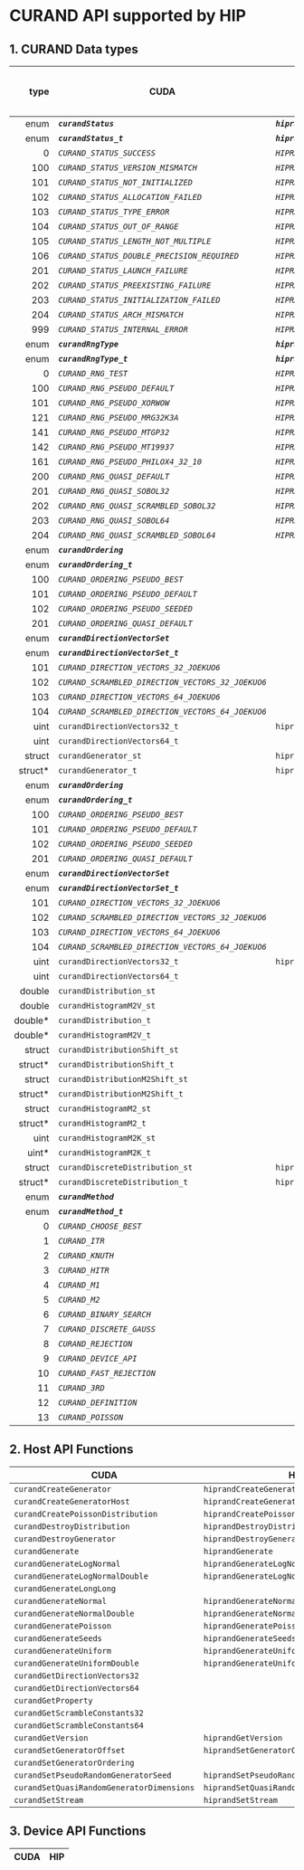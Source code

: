 # CURAND API supported by HIP

## **1. CURAND Data types**

| **type**     |   **CUDA**                                                    |   **HIP**                                                  | **HIP value** (if differs) |
|-------------:|---------------------------------------------------------------|------------------------------------------------------------|----------------------------|
| enum         |***`curandStatus`***                                           |***`hiprandStatus`***                                       |
| enum         |***`curandStatus_t`***                                         |***`hiprandStatus_t`***                                     |
|            0 |*`CURAND_STATUS_SUCCESS`*                                      |*`HIPRAND_STATUS_SUCCESS`*                                  |
|          100 |*`CURAND_STATUS_VERSION_MISMATCH`*                             |*`HIPRAND_STATUS_VERSION_MISMATCH`*                         |
|          101 |*`CURAND_STATUS_NOT_INITIALIZED`*                              |*`HIPRAND_STATUS_NOT_INITIALIZED`*                          |
|          102 |*`CURAND_STATUS_ALLOCATION_FAILED`*                            |*`HIPRAND_STATUS_ALLOCATION_FAILED`*                        |
|          103 |*`CURAND_STATUS_TYPE_ERROR`*                                   |*`HIPRAND_STATUS_TYPE_ERROR`*                               |
|          104 |*`CURAND_STATUS_OUT_OF_RANGE`*                                 |*`HIPRAND_STATUS_OUT_OF_RANGE`*                             |
|          105 |*`CURAND_STATUS_LENGTH_NOT_MULTIPLE`*                          |*`HIPRAND_STATUS_LENGTH_NOT_MULTIPLE`*                      |
|          106 |*`CURAND_STATUS_DOUBLE_PRECISION_REQUIRED`*                    |*`HIPRAND_STATUS_DOUBLE_PRECISION_REQUIRED`*                |
|          201 |*`CURAND_STATUS_LAUNCH_FAILURE`*                               |*`HIPRAND_STATUS_LAUNCH_FAILURE`*                           |
|          202 |*`CURAND_STATUS_PREEXISTING_FAILURE`*                          |*`HIPRAND_STATUS_PREEXISTING_FAILURE`*                      |
|          203 |*`CURAND_STATUS_INITIALIZATION_FAILED`*                        |*`HIPRAND_STATUS_INITIALIZATION_FAILED`*                    |
|          204 |*`CURAND_STATUS_ARCH_MISMATCH`*                                |*`HIPRAND_STATUS_ARCH_MISMATCH`*                            |
|          999 |*`CURAND_STATUS_INTERNAL_ERROR`*                               |*`HIPRAND_STATUS_INTERNAL_ERROR`*                           |
| enum         |***`curandRngType`***                                          |***`hiprandRngType`***                                      |
| enum         |***`curandRngType_t`***                                        |***`hiprandRngType_t`***                                    |
|            0 |*`CURAND_RNG_TEST`*                                            |*`HIPRAND_RNG_TEST`*                                        |
|          100 |*`CURAND_RNG_PSEUDO_DEFAULT`*                                  |*`HIPRAND_RNG_PSEUDO_DEFAULT`*                              | 400                        |
|          101 |*`CURAND_RNG_PSEUDO_XORWOW`*                                   |*`HIPRAND_RNG_PSEUDO_XORWOW`*                               | 401                        |
|          121 |*`CURAND_RNG_PSEUDO_MRG32K3A`*                                 |*`HIPRAND_RNG_PSEUDO_MRG32K3A`*                             | 402                        |
|          141 |*`CURAND_RNG_PSEUDO_MTGP32`*                                   |*`HIPRAND_RNG_PSEUDO_MTGP32`*                               | 403                        |
|          142 |*`CURAND_RNG_PSEUDO_MT19937`*                                  |*`HIPRAND_RNG_PSEUDO_MT19937`*                              | 404                        |
|          161 |*`CURAND_RNG_PSEUDO_PHILOX4_32_10`*                            |*`HIPRAND_RNG_PSEUDO_PHILOX4_32_10`*                        | 405                        |
|          200 |*`CURAND_RNG_QUASI_DEFAULT`*                                   |*`HIPRAND_RNG_QUASI_DEFAULT`*                               | 500                        |
|          201 |*`CURAND_RNG_QUASI_SOBOL32`*                                   |*`HIPRAND_RNG_QUASI_SOBOL32`*                               | 501                        |
|          202 |*`CURAND_RNG_QUASI_SCRAMBLED_SOBOL32`*                         |*`HIPRAND_RNG_QUASI_SCRAMBLED_SOBOL32`*                     | 502                        |
|          203 |*`CURAND_RNG_QUASI_SOBOL64`*                                   |*`HIPRAND_RNG_QUASI_SOBOL64`*                               | 503                        |
|          204 |*`CURAND_RNG_QUASI_SCRAMBLED_SOBOL64`*                         |*`HIPRAND_RNG_QUASI_SCRAMBLED_SOBOL64`*                     | 504                        |
| enum         |***`curandOrdering`***                                         |                                                            |
| enum         |***`curandOrdering_t`***                                       |                                                            |
|          100 |*`CURAND_ORDERING_PSEUDO_BEST`*                                |                                                            |
|          101 |*`CURAND_ORDERING_PSEUDO_DEFAULT`*                             |                                                            |
|          102 |*`CURAND_ORDERING_PSEUDO_SEEDED`*                              |                                                            |
|          201 |*`CURAND_ORDERING_QUASI_DEFAULT`*                              |                                                            |
| enum         |***`curandDirectionVectorSet`***                               |                                                            |
| enum         |***`curandDirectionVectorSet_t`***                             |                                                            |
|          101 |*`CURAND_DIRECTION_VECTORS_32_JOEKUO6`*                        |                                                            |
|          102 |*`CURAND_SCRAMBLED_DIRECTION_VECTORS_32_JOEKUO6`*              |                                                            |
|          103 |*`CURAND_DIRECTION_VECTORS_64_JOEKUO6`*                        |                                                            |
|          104 |*`CURAND_SCRAMBLED_DIRECTION_VECTORS_64_JOEKUO6`*              |                                                            |
| uint         | `curandDirectionVectors32_t`                                  | `hiprandDirectionVectors32_t`                              |
| uint         | `curandDirectionVectors64_t`                                  |                                                            |
| struct       | `curandGenerator_st`                                          | `hiprandGenerator_st`                                      |
| struct*      | `curandGenerator_t`                                           | `hiprandGenerator_t`                                       |
| enum         |***`curandOrdering`***                                         |                                                            |
| enum         |***`curandOrdering_t`***                                       |                                                            |
|          100 |*`CURAND_ORDERING_PSEUDO_BEST`*                                |                                                            |
|          101 |*`CURAND_ORDERING_PSEUDO_DEFAULT`*                             |                                                            |
|          102 |*`CURAND_ORDERING_PSEUDO_SEEDED`*                              |                                                            |
|          201 |*`CURAND_ORDERING_QUASI_DEFAULT`*                              |                                                            |
| enum         |***`curandDirectionVectorSet`***                               |                                                            |
| enum         |***`curandDirectionVectorSet_t`***                             |                                                            |
|          101 |*`CURAND_DIRECTION_VECTORS_32_JOEKUO6`*                        |                                                            |
|          102 |*`CURAND_SCRAMBLED_DIRECTION_VECTORS_32_JOEKUO6`*              |                                                            |
|          103 |*`CURAND_DIRECTION_VECTORS_64_JOEKUO6`*                        |                                                            |
|          104 |*`CURAND_SCRAMBLED_DIRECTION_VECTORS_64_JOEKUO6`*              |                                                            |
| uint         | `curandDirectionVectors32_t`                                  | `hiprandDirectionVectors32_t`                              |
| uint         | `curandDirectionVectors64_t`                                  |                                                            |
| double       | `curandDistribution_st`                                       |                                                            |
| double       | `curandHistogramM2V_st`                                       |                                                            |
| double*      | `curandDistribution_t`                                        |                                                            |
| double*      | `curandHistogramM2V_t`                                        |                                                            |
| struct       | `curandDistributionShift_st`                                  |                                                            |
| struct*      | `curandDistributionShift_t`                                   |                                                            |
| struct       | `curandDistributionM2Shift_st`                                |                                                            |
| struct*      | `curandDistributionM2Shift_t`                                 |                                                            |
| struct       | `curandHistogramM2_st`                                        |                                                            |
| struct*      | `curandHistogramM2_t`                                         |                                                            |
| uint         | `curandHistogramM2K_st`                                       |                                                            |
| uint*        | `curandHistogramM2K_t`                                        |                                                            |
| struct       | `curandDiscreteDistribution_st`                               | `hiprandDiscreteDistribution_st`                           |
| struct*      | `curandDiscreteDistribution_t`                                | `hiprandDiscreteDistribution_t`                            |
| enum         |***`curandMethod`***                                           |                                                            |
| enum         |***`curandMethod_t`***                                         |                                                            |
|            0 |*`CURAND_CHOOSE_BEST`*                                         |                                                            |
|            1 |*`CURAND_ITR`*                                                 |                                                            |
|            2 |*`CURAND_KNUTH`*                                               |                                                            |
|            3 |*`CURAND_HITR`*                                                |                                                            |
|            4 |*`CURAND_M1`*                                                  |                                                            |
|            5 |*`CURAND_M2`*                                                  |                                                            |
|            6 |*`CURAND_BINARY_SEARCH`*                                       |                                                            |
|            7 |*`CURAND_DISCRETE_GAUSS`*                                      |                                                            |
|            8 |*`CURAND_REJECTION`*                                           |                                                            |
|            9 |*`CURAND_DEVICE_API`*                                          |                                                            |
|           10 |*`CURAND_FAST_REJECTION`*                                      |                                                            |
|           11 |*`CURAND_3RD`*                                                 |                                                            |
|           12 |*`CURAND_DEFINITION`*                                          |                                                            |
|           13 |*`CURAND_POISSON`*                                             |                                                            |


## **2. Host API Functions**

|   **CUDA**                                                |   **HIP**                                  |
|-----------------------------------------------------------|--------------------------------------------|
| `curandCreateGenerator`                                   | `hiprandCreateGenerator`                   |
| `curandCreateGeneratorHost`                               | `hiprandCreateGeneratorHost`               |
| `curandCreatePoissonDistribution`                         | `hiprandCreatePoissonDistribution`         |
| `curandDestroyDistribution`                               | `hiprandDestroyDistribution`               |
| `curandDestroyGenerator`                                  | `hiprandDestroyGenerator`                  |
| `curandGenerate`                                          | `hiprandGenerate`                          |
| `curandGenerateLogNormal`                                 | `hiprandGenerateLogNormal`                 |
| `curandGenerateLogNormalDouble`                           | `hiprandGenerateLogNormalDouble`           |
| `curandGenerateLongLong`                                  |                                            |
| `curandGenerateNormal`                                    | `hiprandGenerateNormal`                    |
| `curandGenerateNormalDouble`                              | `hiprandGenerateNormalDouble`              |
| `curandGeneratePoisson`                                   | `hiprandGeneratePoisson`                   |
| `curandGenerateSeeds`                                     | `hiprandGenerateSeeds`                     |
| `curandGenerateUniform`                                   | `hiprandGenerateUniform`                   |
| `curandGenerateUniformDouble`                             | `hiprandGenerateUniformDouble`             |
| `curandGetDirectionVectors32`                             |                                            |
| `curandGetDirectionVectors64`                             |                                            |
| `curandGetProperty`                                       |                                            |
| `curandGetScrambleConstants32`                            |                                            |
| `curandGetScrambleConstants64`                            |                                            |
| `curandGetVersion`                                        | `hiprandGetVersion`                        |
| `curandSetGeneratorOffset`                                | `hiprandSetGeneratorOffset`                |
| `curandSetGeneratorOrdering`                              |                                            |
| `curandSetPseudoRandomGeneratorSeed`                      | `hiprandSetPseudoRandomGeneratorSeed`      |
| `curandSetQuasiRandomGeneratorDimensions`                 | `hiprandSetQuasiRandomGeneratorDimensions` |
| `curandSetStream`                                         | `hiprandSetStream`                         |

## **3. Device API Functions**

|   **CUDA**                                                |   **HIP**                     |
|-----------------------------------------------------------|-------------------------------|
